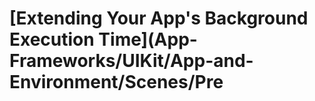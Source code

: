 # \[Extending Your App's Background Execution Time\]\(App-Frameworks/UIKit/App-and-Environment/Scenes/Pre

